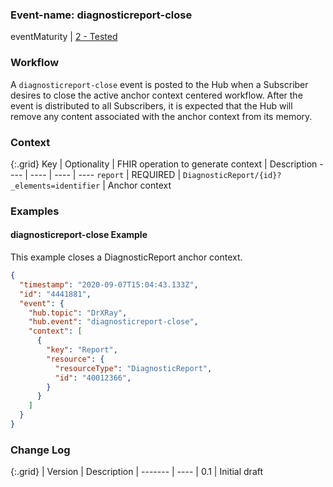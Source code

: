 ### Event-name: diagnosticreport-close

eventMaturity | [2 - Tested](3-1-2-eventmaturitymodel.html)

### Workflow

A `diagnosticreport-close` event is posted to the Hub when a Subscriber desires to close the active anchor context centered workflow.  After the event is distributed to all Subscribers, it is expected that the Hub will remove any content associated with the anchor context from its memory.


### Context

{:.grid}
Key | Optionality | FHIR operation to generate context | Description
---- | ---- | ---- | ----
`report` | REQUIRED | `DiagnosticReport/{id}?_elements=identifier` | Anchor context

### Examples

#### diagnosticreport-close Example

This example closes a DiagnosticReport anchor context.

```json
{
  "timestamp": "2020-09-07T15:04:43.133Z",
  "id": "4441881",
  "event": {
    "hub.topic": "DrXRay",
    "hub.event": "diagnosticreport-close",
    "context": [
      {
        "key": "Report",
        "resource": {
          "resourceType": "DiagnosticReport",
          "id": "40012366",
        }
      }
    ]
  }
}
```

### Change Log

{:.grid}
| Version | Description
| ------- | ----
| 0.1 | Initial draft
